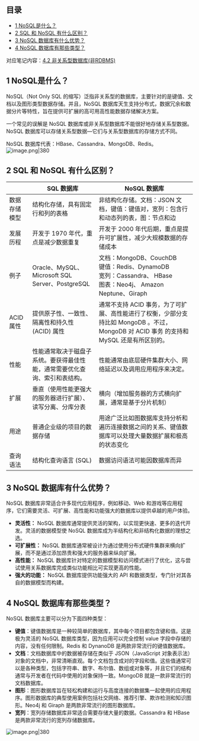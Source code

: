 ## 目录

- [1 NoSQL是什么？](#1%20NoSQL%E6%98%AF%E4%BB%80%E4%B9%88%EF%BC%9F)
- [2 SQL 和 NoSQL 有什么区别？](#2%20SQL%20%E5%92%8C%20NoSQL%20%E6%9C%89%E4%BB%80%E4%B9%88%E5%8C%BA%E5%88%AB%EF%BC%9F)
- [3 NoSQL 数据库有什么优势？](#3%20NoSQL%20%E6%95%B0%E6%8D%AE%E5%BA%93%E6%9C%89%E4%BB%80%E4%B9%88%E4%BC%98%E5%8A%BF%EF%BC%9F)
- [4 NoSQL 数据库有那些类型？](#4%20NoSQL%20%E6%95%B0%E6%8D%AE%E5%BA%93%E6%9C%89%E9%82%A3%E4%BA%9B%E7%B1%BB%E5%9E%8B%EF%BC%9F)

对应笔记内容：[4.2 非关系型数据库(非RDBMS)](../../../2_学习笔记/4_数据库/1_MySQL基础内容（尚硅谷）/第01章_数据库概述.md#4.2%20非关系型数据库(非RDBMS))
## 1 NoSQL是什么？

NoSQL（Not Only SQL 的缩写）泛指非关系型的数据库，主要针对的是键值、文档以及图形类型数据存储。并且，NoSQL 数据库天生支持分布式，数据冗余和数据分片等特性，旨在提供可扩展的高可用高性能数据存储解决方案。

一个常见的误解是 NoSQL 数据库或非关系型数据库不能很好地存储关系型数据。NoSQL 数据库可以存储关系型数据—它们与关系型数据库的存储方式不同。

NoSQL 数据库代表：HBase、Cassandra、MongoDB、Redis。
![image.png|380](https://my-obsidian-image.oss-cn-guangzhou.aliyuncs.com/2024/04/3bb4f4a597df09ae53f0f8614f1d8da7.png)

## 2 SQL 和 NoSQL 有什么区别？

|         | SQL 数据库                                      | NoSQL 数据库                                                                                         |
| ------- | -------------------------------------------- | ------------------------------------------------------------------------------------------------- |
| 数据存储模型  | 结构化存储，具有固定行和列的表格                             | 非结构化存储。文档：JSON 文档，键值：键值对，宽列：包含行和动态列的表，图：节点和边                                                      |
| 发展历程    | 开发于 1970 年代，重点是减少数据重复                        | 开发于 2000 年代后期，重点是提升可扩展性，减少大规模数据的存储成本                                                              |
| 例子      | Oracle、MySQL、Microsoft SQL Server、PostgreSQL | 文档：MongoDB、CouchDB<br>键值：Redis、DynamoDB<br>宽列：Cassandra、 HBase<br>图表：Neo4j、 Amazon Neptune、Giraph |
| ACID 属性 | 提供原子性、一致性、隔离性和持久性 (ACID) 属性                  | 通常不支持 ACID 事务，为了可扩展、高性能进行了权衡，少部分支持比如 MongoDB 。不过，MongoDB 对 ACID 事务 的支持和 MySQL 还是有所区别的。            |
| 性能      | 性能通常取决于磁盘子系统。要获得最佳性能，通常需要优化查询、索引和表结构。        | 性能通常由底层硬件集群大小、网络延迟以及调用应用程序来决定。                                                                    |
| 扩展      | 垂直（使用性能更强大的服务器进行扩展）、读写分离、分库分表                | 横向（增加服务器的方式横向扩展，通常是基于分片机制）                                                                        |
| 用途      | 普通企业级的项目的数据存储                                | 用途广泛比如图数据库支持分析和遍历连接数据之间的关系、键值数据库可以处理大量数据扩展和极高的状态变化                                                |
| 查询语法    | 结构化查询语言 (SQL)                                | 数据访问语法可能因数据库而异                                                                                    |

## 3 NoSQL 数据库有什么优势？

NoSQL 数据库非常适合许多现代应用程序，例如移动、Web 和游戏等应用程序，它们需要灵活、可扩展、高性能和功能强大的数据库以提供卓越的用户体验。

- **灵活性：** NoSQL 数据库通常提供灵活的架构，以实现更快速、更多的迭代开发。灵活的数据模型使 NoSQL 数据库成为半结构化和非结构化数据的理想之选。
- **可扩展性：** NoSQL 数据库通常被设计为通过使用分布式硬件集群来横向扩展，而不是通过添加昂贵和强大的服务器来纵向扩展。
- **高性能：** NoSQL 数据库针对特定的数据模型和访问模式进行了优化，这与尝试使用关系数据库完成类似功能相比可实现更高的性能。
- **强大的功能：** NoSQL 数据库提供功能强大的 API 和数据类型，专门针对其各自的数据模型而构建。
## 4 NoSQL 数据库有那些类型？

NoSQL 数据库主要可以分为下面四种类型：

- **键值**：键值数据库是一种较简单的数据库，其中每个项目都包含键和值。这是极为灵活的 NoSQL 数据库类型，因为应用可以完全控制 value 字段中存储的内容，没有任何限制。Redis 和 DynanoDB 是两款非常流行的键值数据库。
- **文档**：文档数据库中的数据被存储在类似于 JSON（JavaScript 对象表示法）对象的文档中，非常清晰直观。每个文档包含成对的字段和值。这些值通常可以是各种类型，包括字符串、数字、布尔值、数组或对象等，并且它们的结构通常与开发者在代码中使用的对象保持一致。MongoDB 就是一款非常流行的文档数据库。
- **图形**：图形数据库旨在轻松构建和运行与高度连接的数据集一起使用的应用程序。图形数据库的典型使用案例包括社交网络、推荐引擎、欺诈检测和知识图形。Neo4j 和 Giraph 是两款非常流行的图形数据库。
- **宽列**：宽列存储数据库非常适合需要存储大量的数据。Cassandra 和 HBase 是两款非常流行的宽列存储数据库。

![image.png|380](https://my-obsidian-image.oss-cn-guangzhou.aliyuncs.com/2024/04/72bc4e4124f80e23bd371dfd27e0519e.png)
